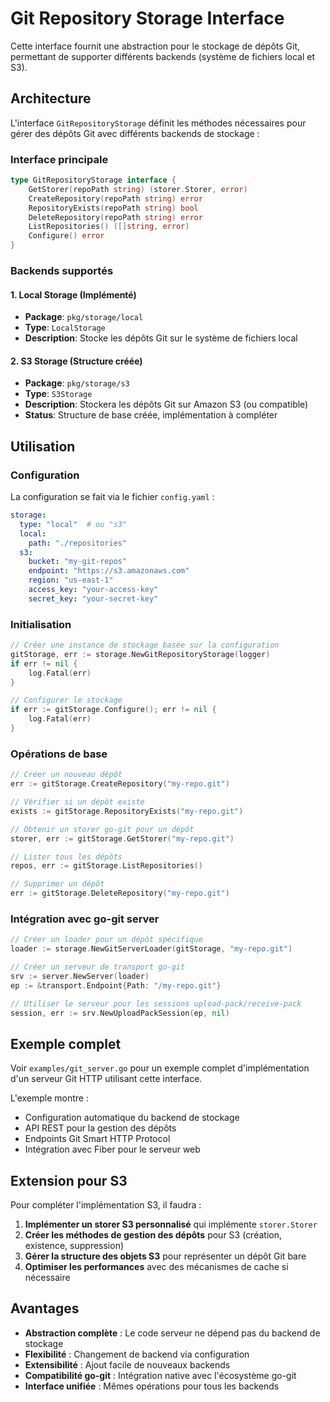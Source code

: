 # Git Repository Storage Interface

Cette interface fournit une abstraction pour le stockage de dépôts Git, permettant de supporter différents backends (système de fichiers local et S3).

## Architecture

L'interface `GitRepositoryStorage` définit les méthodes nécessaires pour gérer des dépôts Git avec différents backends de stockage :

### Interface principale

```go
type GitRepositoryStorage interface {
    GetStorer(repoPath string) (storer.Storer, error)
    CreateRepository(repoPath string) error
    RepositoryExists(repoPath string) bool
    DeleteRepository(repoPath string) error
    ListRepositories() ([]string, error)
    Configure() error
}
```

### Backends supportés

#### 1. Local Storage (Implémenté)
- **Package**: `pkg/storage/local`
- **Type**: `LocalStorage`
- **Description**: Stocke les dépôts Git sur le système de fichiers local

#### 2. S3 Storage (Structure créée)
- **Package**: `pkg/storage/s3`
- **Type**: `S3Storage`
- **Description**: Stockera les dépôts Git sur Amazon S3 (ou compatible)
- **Status**: Structure de base créée, implémentation à compléter

## Utilisation

### Configuration

La configuration se fait via le fichier `config.yaml` :

```yaml
storage:
  type: "local"  # ou "s3"
  local:
    path: "./repositories"
  s3:
    bucket: "my-git-repos"
    endpoint: "https://s3.amazonaws.com"
    region: "us-east-1"
    access_key: "your-access-key"
    secret_key: "your-secret-key"
```

### Initialisation

```go
// Créer une instance de stockage basée sur la configuration
gitStorage, err := storage.NewGitRepositoryStorage(logger)
if err != nil {
    log.Fatal(err)
}

// Configurer le stockage
if err := gitStorage.Configure(); err != nil {
    log.Fatal(err)
}
```

### Opérations de base

```go
// Créer un nouveau dépôt
err := gitStorage.CreateRepository("my-repo.git")

// Vérifier si un dépôt existe
exists := gitStorage.RepositoryExists("my-repo.git")

// Obtenir un storer go-git pour un dépôt
storer, err := gitStorage.GetStorer("my-repo.git")

// Lister tous les dépôts
repos, err := gitStorage.ListRepositories()

// Supprimer un dépôt
err := gitStorage.DeleteRepository("my-repo.git")
```

### Intégration avec go-git server

```go
// Créer un loader pour un dépôt spécifique
loader := storage.NewGitServerLoader(gitStorage, "my-repo.git")

// Créer un serveur de transport go-git
srv := server.NewServer(loader)
ep := &transport.Endpoint{Path: "/my-repo.git"}

// Utiliser le serveur pour les sessions upload-pack/receive-pack
session, err := srv.NewUploadPackSession(ep, nil)
```

## Exemple complet

Voir `examples/git_server.go` pour un exemple complet d'implémentation d'un serveur Git HTTP utilisant cette interface.

L'exemple montre :
- Configuration automatique du backend de stockage
- API REST pour la gestion des dépôts
- Endpoints Git Smart HTTP Protocol
- Intégration avec Fiber pour le serveur web

## Extension pour S3

Pour compléter l'implémentation S3, il faudra :

1. **Implémenter un storer S3 personnalisé** qui implémente `storer.Storer`
2. **Créer les méthodes de gestion des dépôts** pour S3 (création, existence, suppression)
3. **Gérer la structure des objets S3** pour représenter un dépôt Git bare
4. **Optimiser les performances** avec des mécanismes de cache si nécessaire

## Avantages

- **Abstraction complète** : Le code serveur ne dépend pas du backend de stockage
- **Flexibilité** : Changement de backend via configuration
- **Extensibilité** : Ajout facile de nouveaux backends
- **Compatibilité go-git** : Intégration native avec l'écosystème go-git
- **Interface unifiée** : Mêmes opérations pour tous les backends
